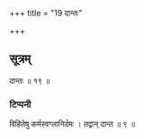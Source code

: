 +++
title = "19 दान्तः"

+++
## सूत्रम्
दान्तः ॥ १९ ॥
### टिप्पनी
विहितेषु कर्मस्वग्लानिर्दमः । तद्वान् दान्त ॥ ९ ॥
